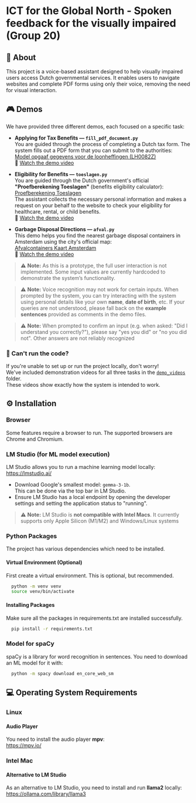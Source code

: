 # ICT for the Global North - Spoken feedback for the visually impaired (Group 20)
## 📝 About
This project is a voice-based assistant designed to help visually impaired users access Dutch governmental services. It enables users to navigate websites and complete PDF forms using only their voice, removing the need for visual interaction.

## 🎮 Demos

We have provided three different demos, each focused on a specific task:

- **Applying for Tax Benefits — `fill_pdf_document.py`**  
  You are guided through the process of completing a Dutch tax form. The system fills out a PDF form that you can submit to the authorities:  
  [Model opgaaf gegevens voor de loonheffingen (LH0082Z)](https://download.belastingdienst.nl/belastingdienst/docs/model_opgaaf_gegevens_loonheffingen_lh0082z11fol.pdf)<br>
  🎥 [Watch the demo video](demo_videos/fill_pdf_document.mov)

- **Eligibility for Benefits — `toeslagen.py`**  
  You are guided through the Dutch government's official **"Proefberekening Toeslagen"** (benefits eligibility calculator):  
  [Proefberekening Toeslagen](https://www.belastingdienst.nl/wps/wcm/connect/nl/toeslagen/content/hulpmiddel-proefberekening-toeslagen)  
  The assistant collects the necessary personal information and makes a request on your behalf to the website to check your eligibility for healthcare, rental, or child benefits.<br>
  🎥 [Watch the demo video](demo_videos/toeslagen.mov)

- **Garbage Disposal Directions — `afval.py`**  
  This demo helps you find the nearest garbage disposal containers in Amsterdam using the city's official map:  
  [Afvalcontainers Kaart Amsterdam](https://kaart.amsterdam.nl/afvalcontainers)<br>
  🎥 [Watch the demo video](demo_videos/afval.mov)


> ⚠️ **Note:** As this is a prototype, the full user interaction is not implemented. Some input values are currently hardcoded to demonstrate the system’s functionality.

> ⚠️ **Note:** Voice recognition may not work for certain inputs. When prompted by the system, you can try interacting with the system using personal details like your own **name**, **date of birth**, etc. If your queries are not understood, please fall back on the **example sentences** provided as comments in the demo files.

> ⚠️ **Note:** When prompted to confirm an input (e.g. when asked: "Did I understand you correctly?"), please say "yes you did" or "no you did not". Other answers are not reliably recognized 

### 🎥 Can't run the code?

If you're unable to set up or run the project locally, don't worry!  
We've included demonstration videos for all three tasks in the [`demo_videos`](demo_videos) folder.  
These videos show exactly how the system is intended to work.

## ⚙️ Installation

### Browser
Some features require a browser to run. The supported browsers are Chrome and Chromium.

### LM Studio (for ML model execution)
LM Studio allows you to run a machine learning model locally:  
<https://lmstudio.ai/>

- Download Google's smallest model: `gemma-3-1b`.  
  This can be done via the top bar in LM Studio.
- Ensure LM Studio has a local endpoint by opening the developer settings and setting the application status to "running".

> ⚠️ **Note:** LM Studio is **not compatible with Intel Macs**. It currently supports only Apple Silicon (M1/M2) and Windows/Linux systems

### Python Packages
The project has various dependencies which need to be installed.

#### Virtual Environment (Optional)
First create a virtual environment. This is optional, but recommended.
```bash
  python -m venv venv
  source venv/bin/activate
```
#### Installing Packages
Make sure all the packages in requirements.txt are installed successfully.
```bash
  pip install -r requirements.txt
```

### Model for spaCy
spaCy is a library for word recognition in sentences. You need to download an ML model for it with:
```bash
  python -m spacy download en_core_web_sm
```

## 💻 Operating System Requirements

### Linux
#### Audio Player
You need to install the audio player **mpv**:  
<https://mpv.io/>

### Intel Mac

#### Alternative to LM Studio
As an alternative to LM Studio, you need to install and run **llama2** locally:
<https://ollama.com/library/llama3>

